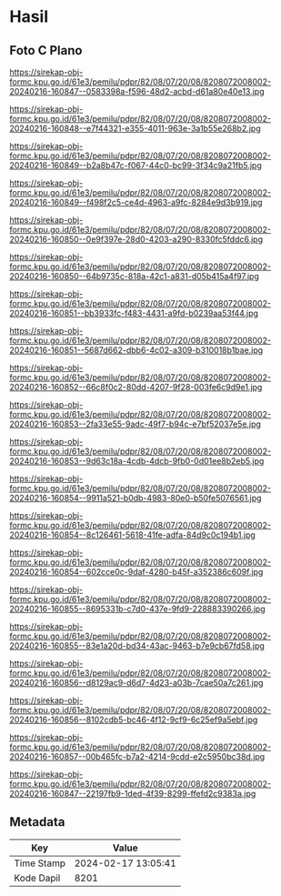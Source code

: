 # Hasil

## Foto C Plano

https://sirekap-obj-formc.kpu.go.id/61e3/pemilu/pdpr/82/08/07/20/08/8208072008002-20240216-160847--0583398a-f596-48d2-acbd-d61a80e40e13.jpg

https://sirekap-obj-formc.kpu.go.id/61e3/pemilu/pdpr/82/08/07/20/08/8208072008002-20240216-160848--e7f44321-e355-4011-963e-3a1b55e268b2.jpg

https://sirekap-obj-formc.kpu.go.id/61e3/pemilu/pdpr/82/08/07/20/08/8208072008002-20240216-160849--b2a8b47c-f067-44c0-bc99-3f34c9a21fb5.jpg

https://sirekap-obj-formc.kpu.go.id/61e3/pemilu/pdpr/82/08/07/20/08/8208072008002-20240216-160849--f498f2c5-ce4d-4963-a9fc-8284e9d3b919.jpg

https://sirekap-obj-formc.kpu.go.id/61e3/pemilu/pdpr/82/08/07/20/08/8208072008002-20240216-160850--0e9f397e-28d0-4203-a290-8330fc5fddc6.jpg

https://sirekap-obj-formc.kpu.go.id/61e3/pemilu/pdpr/82/08/07/20/08/8208072008002-20240216-160850--64b9735c-818a-42c1-a831-d05b415a4f97.jpg

https://sirekap-obj-formc.kpu.go.id/61e3/pemilu/pdpr/82/08/07/20/08/8208072008002-20240216-160851--bb3933fc-f483-4431-a9fd-b0239aa53f44.jpg

https://sirekap-obj-formc.kpu.go.id/61e3/pemilu/pdpr/82/08/07/20/08/8208072008002-20240216-160851--5687d662-dbb6-4c02-a309-b310018b1bae.jpg

https://sirekap-obj-formc.kpu.go.id/61e3/pemilu/pdpr/82/08/07/20/08/8208072008002-20240216-160852--66c8f0c2-80dd-4207-9f28-003fe6c9d9e1.jpg

https://sirekap-obj-formc.kpu.go.id/61e3/pemilu/pdpr/82/08/07/20/08/8208072008002-20240216-160853--2fa33e55-9adc-49f7-b94c-e7bf52037e5e.jpg

https://sirekap-obj-formc.kpu.go.id/61e3/pemilu/pdpr/82/08/07/20/08/8208072008002-20240216-160853--9d63c18a-4cdb-4dcb-9fb0-0d01ee8b2eb5.jpg

https://sirekap-obj-formc.kpu.go.id/61e3/pemilu/pdpr/82/08/07/20/08/8208072008002-20240216-160854--9911a521-b0db-4983-80e0-b50fe5076561.jpg

https://sirekap-obj-formc.kpu.go.id/61e3/pemilu/pdpr/82/08/07/20/08/8208072008002-20240216-160854--8c126461-5618-41fe-adfa-84d9c0c194b1.jpg

https://sirekap-obj-formc.kpu.go.id/61e3/pemilu/pdpr/82/08/07/20/08/8208072008002-20240216-160854--602cce0c-9daf-4280-b45f-a352386c609f.jpg

https://sirekap-obj-formc.kpu.go.id/61e3/pemilu/pdpr/82/08/07/20/08/8208072008002-20240216-160855--8695331b-c7d0-437e-9fd9-228883390266.jpg

https://sirekap-obj-formc.kpu.go.id/61e3/pemilu/pdpr/82/08/07/20/08/8208072008002-20240216-160855--83e1a20d-bd34-43ac-9463-b7e9cb67fd58.jpg

https://sirekap-obj-formc.kpu.go.id/61e3/pemilu/pdpr/82/08/07/20/08/8208072008002-20240216-160856--d8129ac9-d6d7-4d23-a03b-7cae50a7c261.jpg

https://sirekap-obj-formc.kpu.go.id/61e3/pemilu/pdpr/82/08/07/20/08/8208072008002-20240216-160856--8102cdb5-bc46-4f12-9cf9-6c25ef9a5ebf.jpg

https://sirekap-obj-formc.kpu.go.id/61e3/pemilu/pdpr/82/08/07/20/08/8208072008002-20240216-160857--00b465fc-b7a2-4214-9cdd-e2c5950bc38d.jpg

https://sirekap-obj-formc.kpu.go.id/61e3/pemilu/pdpr/82/08/07/20/08/8208072008002-20240216-160847--22197fb9-1ded-4f39-8299-ffefd2c9383a.jpg


## Metadata

| Key        | Value               |
| ---------- | ------------------- |
| Time Stamp | 2024-02-17 13:05:41 |
| Kode Dapil | 8201                |



